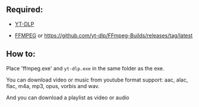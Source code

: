 ## Required:
- [YT-DLP](https://github.com/yt-dlp)

- [FFMPEG](https://ffmpeg.org/download.html) or https://github.com/yt-dlp/FFmpeg-Builds/releases/tag/latest

## How to:
Place 'ffmpeg.exe' and `yt-dlp.exe` in the same folder as the exe.

You can download video or music from youtube format support:
aac, alac, flac, m4a, mp3, opus, vorbis and wav.

And you can download a playlist as video or audio
